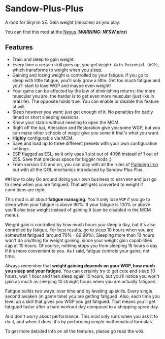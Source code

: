 # Sandow-Plus-Plus
A mod for Skyrim SE. 
Gain weight (muscles) as you play.

You can find this mod at the [Nexus](https://www.nexusmods.com/skyrimspecialedition/mods/32579) (***WARNING: NFSW pics***)

## Features
- Train and sleep to gain weight.
- Every time a certain skill goes up, you get `Weight Gain Potential (WGP)`, which transforms to weight when you sleep.
- Gaining and losing weight is controlled by your fatigue. If you go to sleep with little fatigue, you'll only grow a little. Get too much fatigue and you'll start to lose WGP and maybe even weight!
- Your gains can be affected by the law of diminishing returns: the more muscular you are, the harder is to get even more muscular (just like in real life). The opposite holds true. You can enable or disable this feature at will.
- Sleep however you want; just get enough of it. No penalties for badly timed or short sleeping sessions.
- Know your status without needing to open the MCM.
- Right off the bat, Alteration and Restoration give you some WGP, but you can make other schools of magic give you some if that's what you want.
- **Highly** configurable via MCM.
- Save and load up to three different presets with your own configuration settings.
- ESP flagged as ESL, so it only uses 1 slot out of 4096 instead of 1 out of 255. Save that precious space for bigger mods :)
- From version 2.0 and on, you can play with all the rules of [Pumping Iron](https://www.nexusmods.com/skyrimspecialedition/mods/13434) but with all the QOL mechanics introduced by Sandow Plus Plus.

##How to play
Go around doing your own business to earn `WGP` and just go to sleep when you are fatigued. That `WGP` gets converted to weight if conditions are right.

This mod is all about **fatigue managing**.
You'll only lose `WGP` if you go to sleep when your fatigue is above 90%. If your fatigue is 100% or above you'll also lose weight instead of gaining it (can be disabled in the MCM menu).

Weight gain is controlled by how much hours you sleep a day, but it's also controlled by fatigue. For best results, go to sleep 10 hours when you are somewhat fatigued (around 70% - 89.99%).
Sleeping more than 10 hours won't do anything for weight gaining, since your weight gain capabilities cap at 10 hours.
Of course, nothing stops you from sleeping 15 hours a day if it's more convenient to you. As I said, fatigue controls your gains, not time.

Always remember that **weight gaining depends on your WGP, how much you sleep and your fatigue**. You can certainly try to get cute and sleep 10 hours, wait 1 hour and then sleep again 10 hours, but you'll notice you won't gain as much as sleeping 10 straight hours when you are actually fatigued.

Fatigue builds two ways: over time and by leveling up skills.
Every single second awaken (in game time) you are getting fatigued. Also, each time you level up a skill that gives you WGP you get fatigued.
That means you'll get fatigued faster after a hard workout day compared to a shopping spree day.

And don't worry about performance. This mod only runs when you ask it to do it, and when it does, it's by performing simple mathematical formulas.

To get more detailed info on all the features, please go read the wiki.